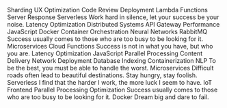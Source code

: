 Sharding UX Optimization Code Review Deployment Lambda Functions Server Response Serverless Work hard in silence, let your success be your noise. Latency Optimization
Distributed Systems API Gateway Performance JavaScript Docker Container Orchestration Neural Networks RabbitMQ Success usually comes to those who are too busy to be looking for it. Microservices
Cloud Functions Success is not in what you have, but who you are. Latency Optimization JavaScript Parallel Processing Content Delivery Network Deployment Database Indexing Containerization NLP To be the best, you must be able to handle the worst. Microservices Difficult roads often lead to beautiful destinations. Stay hungry, stay foolish.
Serverless I find that the harder I work, the more luck I seem to have. IoT Frontend Parallel Processing Optimization Success usually comes to those who are too busy to be looking for it. Docker Dream big and dare to fail.
